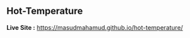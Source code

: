 <h2>Hot-Temperature</h2>

<strong>Live Site :</strong> https://masudmahamud.github.io/hot-temperature/
